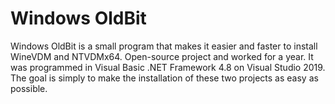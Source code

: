 # Windows OldBit
Windows OldBit is a small program that makes it easier and faster to install WineVDM and NTVDMx64. Open-source project and worked for a year. It was programmed in Visual Basic .NET Framework 4.8 on Visual Studio 2019. The goal is simply to make the installation of these two projects as easy as possible.
